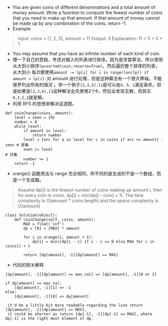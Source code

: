 - You are given coins of different denominations and a total amount of money amount. Write a function to compute the fewest 
number of coins that you need to make up that amount. If that amount of money cannot be made up by any combination of the coins, return -1.
- Example
> Input: coins = [1, 2, 5], amount = 11
Output: 3 
Explanation: 11 = 5 + 5 + 1
- You may assume that you have an infinite number of each kind of coin.
- 理一下自己的思路，考虑对输入的列表进行排序。因为是贪婪算法，所以使用从大到小排序`lp=sorted(coin,reverse=True)`。然后遍历整个排序的列表，从大到小
每次都使用`amount -= lp[i] for i in range(len(lp)) if amount > lp[i]:`对 amount 进行处理，但是这种算法有一个很大弊端，不能够罗列出所有的情况
。举一个例子`[1,2,5],11`是可以由`5，5，1`满足条件。但是如果是`[2,3,6],13`这种解法会先使用2个6，然后会发现无解，但其实`6,3,2,2`就是解。
- 利用 BFS 的思想来解决这道题。
```
def coinChange(coins, amount):
    level = seen = {0}
    number = 0
    while level:
        if amount in level:
            return number
        level = {a+c for a in level for c in coins if a+c <= amount} - seen # 差集
        seen |= level                                                       # 并集
        number += 1
    return -1
```
- xrange() 函数用法与 range 完全相同，所不同的是生成的不是一个数组，而是一个生成器。
> Assume dp[i] is the fewest number of coins making up amount i, then for every coin in coins, dp[i] = min(dp[i - coin] + 1).
The time complexity is O(amount * coins.length) and the space complexity is O(amount)  
```
class Solution(object):
    def coinChange(self, coins, amount):
        MAX = float('inf')
        dp = [0] + [MAX] * amount

        for i in xrange(1, amount + 1):
            dp[i] = min([dp[i - c] if i - c >= 0 else MAX for c in coins]) + 1

        return [dp[amount], -1][dp[amount] == MAX]
```
- 代码的相关解释 
```
[dp[amount], -1][dp[amount] == max_val] => [dp[amount], -1][0 or 1]

if dp[amount] == max_val: 
    [dp[amount], -1][1] => -1
else: 
    [dp[amount], -1][0] => dp[amount]
    
 it'd be a little bit more readable regarding the line return [dp[amount], -1][dp[amount] == MAX], 
 it could be shorter as return [dp[-1], -1][dp[-1] == MAX], where dp[-1] is the right most element of dp.
```
